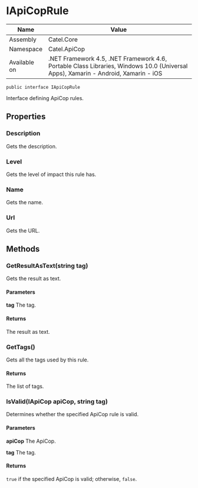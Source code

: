 

# IApiCopRule

Name|Value
---|---
Assembly|Catel.Core
Namespace|Catel.ApiCop
Available on|.NET Framework 4.5, .NET Framework 4.6, Portable Class Libraries, Windows 10.0 (Universal Apps), Xamarin - Android, Xamarin - iOS

```
public interface IApiCopRule
```

Interface defining ApiCop rules.



## Properties

### Description

Gets the description.



### Level

Gets the level of impact this rule has.



### Name

Gets the name.



### Url

Gets the URL.



## Methods

### GetResultAsText(string tag)

Gets the result as text.

#### Parameters

**tag**
The tag.

#### Returns

The result as text.



### GetTags()

Gets all the tags used by this rule.

#### Returns

The list of tags.



### IsValid(IApiCop apiCop, string tag)

Determines whether the specified ApiCop rule is valid.

#### Parameters

**apiCop**
The ApiCop.

**tag**
The tag.

#### Returns

```true``` if the specified ApiCop is valid; otherwise, ```false```.




